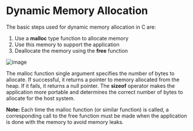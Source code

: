 # Dynamic Memory Allocation

The basic steps used for dynamic memory allocation in C are:
1. Use a **malloc** type function to allocate memory
2. Use this memory to support the application
3. Deallocate the memory using the **free** function

![image](https://user-images.githubusercontent.com/84629235/133955157-5efc862a-f5e3-4a33-a12c-9b87fe0147bd.png)

The malloc function single argument specifies the number of bytes to allocate. If successful, it returns a pointer to memory allocated from the heap. If it fails, it returns a
null pointer.
The **sizeof** operator makes the application more portable and determines the correct number of bytes to allocate for the host system.

**Note:** Each time the malloc function (or similar function) is called, a corresponding
call to the free function must be made when the application
is done with the memory to avoid memory leaks. 
